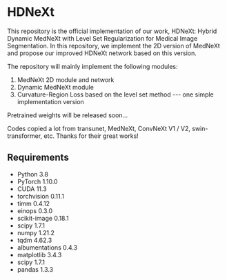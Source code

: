 # HDNeXt
This repository is the official implementation of our work, HDNeXt: Hybrid Dynamic MedNeXt with Level Set Regularization for Medical Image Segmentation. In this repository, we implement the 2D version of MedNeXt and propose our improved HDNeXt network based on this version.

The repository will mainly implement the following modules:

1. MedNeXt 2D module and network
2. Dynamic MedNeXt module
3. Curvature-Region Loss based on the level set method --- one simple implementation version

Pretrained weights will be released soon...

Codes copied a lot from transunet, MedNeXt, ConvNeXt V1 / V2, swin-transformer, etc. Thanks for their great works!

## Requirements
- Python 3.8
- PyTorch 1.10.0
- CUDA 11.3
- torchvision 0.11.1
- timm 0.4.12
- einops 0.3.0
- scikit-image 0.18.1
- scipy 1.7.1
- numpy 1.21.2
- tqdm 4.62.3
- albumentations 0.4.3
- matplotlib 3.4.3
- scipy 1.7.1
- pandas 1.3.3